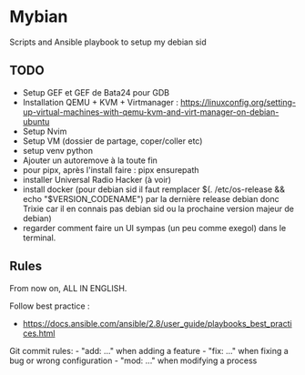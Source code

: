 # Mybian
Scripts and Ansible playbook to setup my debian sid

## TODO

- Setup GEF et GEF de Bata24 pour GDB
- Installation QEMU + KVM + Virtmanager : https://linuxconfig.org/setting-up-virtual-machines-with-qemu-kvm-and-virt-manager-on-debian-ubuntu
- Setup Nvim
- Setup VM (dossier de partage, coper/coller etc)
- setup venv python
- Ajouter un autoremove à la toute fin
- pour pipx, après l'install faire : pipx ensurepath
- installer Universal Radio Hacker (à voir)
- install docker (pour debian sid il faut remplacer $(. /etc/os-release && echo "$VERSION_CODENAME")
 par la dernière release debian donc Trixie car il en connais pas debian sid ou la prochaine version majeur de debian)
- regarder comment faire un UI sympas (un peu comme exegol) dans le terminal.


## Rules

From now on, ALL IN ENGLISH.

Follow best practice :
- https://docs.ansible.com/ansible/2.8/user_guide/playbooks_best_practices.html

Git commit rules: 
    - "add: ..." when adding a feature
    - "fix: ..." when fixing a bug or wrong configuration
    - "mod: ..." when modifying a process

